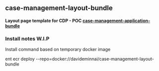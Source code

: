 ## case-management-layout-bundle

#### Layout page template for CDP - POC [case-management-application-bundle](https://github.com/entando-ps/case-management-application-bundle)

### Install notes W.I.P
Install command based on temporary docker image


ent ecr deploy --repo=docker://davideminnai/case-management-layout-bundle
